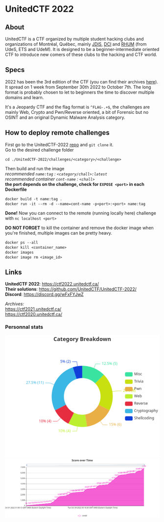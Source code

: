# UnitedCTF 2022

## About
UnitedCTF is a CTF organized by multiple student hacking clubs and organizations of Montréal, Québec, mainly [JDIS](https://jdis.ca/), [DCI](https://dciets.com/) and [RHUM](https://ctf2022.unitedctf.ca/rhum) (from UdeS, ETS and UdeM).
It is designed to be a beginner-intermediate oriented CTF to introduce new comers of these clubs to the hacking and CTF world.

## Specs
2022 has been the 3rd edition of the CTF (you can find their archives [here](#links)).
It spread on 1 week from September 30th 2022 to October 7th. The long format is probably chosen to let to beginners the time to discover multiple domains and learn.

It's a Jeopardy CTF and the flag format is `^FLAG-.+$`, the challenges are mainly Web, Crypto and Pwn/Reverse oriented, a bit of Forensic but no OSINT and an original Dynamic Malware Analysis category.

## How to deploy remote challenges
First go to the UnitedCTF-2022 [repo](https://github.com/UnitedCTF/UnitedCTF-2022) and `git clone` it.  
Go to the desired challenge folder
```
cd ./UnitedCTF-2022/challenges/<category>/<challenge>
```

Then build and run the image  
*recommended `name:tag` : `<category/chall>:latest`*  
*recommended container `cont-name` : `<chall>`*  
**the port depends on the challenge, check for `EXPOSE <port>` in each Dockerfile**  
```
docker build -t name:tag .
docker run -it --rm -d --name=cont-name -p<port>:<port> name:tag
```

**Done!** Now you can connect to the remote (running locally here) challenge with `nc localhost <port>`

**DO NOT FORGET** to kill the container and remove the docker image when you're finished, multiple images can be pretty heavy.
```
docker ps --all
docker kill <container_name>
docker images
docker image rm <image_id>
```

## Links
**UnitedCTF 2022**: https://ctf2022.unitedctf.ca/  
**Their solutions**: https://github.com/UnitedCTF/UnitedCTF-2022/  
**Discord**: https://discord.gg/wFxFYJwZ  

*Archives:*  
https://ctf2021.unitedctf.ca/  
https://ctf2020.unitedctf.ca/

### Personnal stats
![](/images/UnitedCTF-2022/Category_Breakdown.png)
![](/images/UnitedCTF-2022/Score_over_Time.png)
